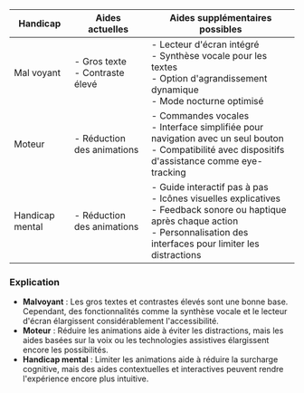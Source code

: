 | Handicap | Aides actuelles | Aides supplémentaires possibles |
| --- | --- | --- |
| Mal voyant | - Gros texte<br>- Contraste élevé | - Lecteur d'écran intégré<br>- Synthèse vocale pour les textes<br>- Option d'agrandissement dynamique<br>- Mode nocturne optimisé |
| Moteur | - Réduction des animations | - Commandes vocales<br>- Interface simplifiée pour navigation avec un seul bouton<br>- Compatibilité avec dispositifs d'assistance comme eye-tracking |
| Handicap mental | - Réduction des animations | - Guide interactif pas à pas<br>- Icônes visuelles explicatives<br>- Feedback sonore ou haptique après chaque action<br>- Personnalisation des interfaces pour limiter les distractions |

### Explication

- **Malvoyant** : Les gros textes et contrastes élevés sont une bonne base. Cependant, des fonctionnalités comme la synthèse vocale et le lecteur d'écran élargissent considérablement l'accessibilité.
- **Moteur** : Réduire les animations aide à éviter les distractions, mais les aides basées sur la voix ou les technologies assistives élargissent encore les possibilités.
- **Handicap mental** : Limiter les animations aide à réduire la surcharge cognitive, mais des aides contextuelles et interactives peuvent rendre l'expérience encore plus intuitive.
